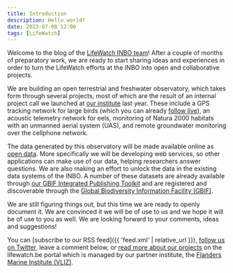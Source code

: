 ```yaml
---
title: Introduction
description: Hello world!
date: 2013-07-08 12:00
tags: [LifeWatch]
---
```


Welcome to the blog of the [LifeWatch INBO team](/)! After a couple of months of preparatory work, we are ready to start sharing ideas and experiences in order to turn the LifeWatch efforts at the INBO into open and collaborative projects.

We are building an open terrestrial and freshwater observatory, which takes form through several projects, most of which are the result of an internal project call we launched at [our institute](https://www.inbo.be/en) last year. These include a GPS tracking network for large birds (which you can already [follow live](http://www.lifewatch.be/en/vogels)), an acoustic telemetry network for eels, monitoring of Natura 2000 habitats with an unmanned aerial system (UAS), and remote groundwater monitoring over the cellphone network.

The data generated by this observatory will be made available online as [open data](http://opendefinition.org/). More specifically we will be developing web services, so other applications can make use of our data, helping researchers answer questions. We are also making an effort to unlock the data in the existing data systems of the INBO. A number of these datasets are already available through [our GBIF Integrated Publishing Toolkit](https://ipt.inbo.be) and are registered and discoverable through the [Global Biodiversity Information Facility (GBIF)](http://www.gbif.org/).

We are still figuring things out, but this time we are ready to openly document it. We are convinced it we will be of use to us and we hope it will be of use to you as well. We are looking forward to your comments, ideas and suggestions!

You can [subscribe to our RSS feed]({{ 'feed.xml' | relative_url }}), [follow us on Twitter](https://twitter.com/LifeWatchINBO), leave a comment below, or [read more about our projects](http://www.lifewatch.be/en/sensors) on the lifewatch.be portal which is managed by our partner institute, the [Flanders Marine Institute (VLIZ)](http://www.vliz.be/en).
